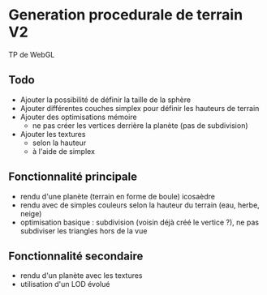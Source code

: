 # Generation procedurale de terrain V2
TP de WebGL

## Todo

- Ajouter la possibilité de définir la taille de la sphère
- Ajouter différentes couches simplex pour définir les hauteurs de terrain
- Ajouter des optimisations mémoire
  - ne pas créer les vertices derrière la planète (pas de subdivision)
- Ajouter les textures
  - selon la hauteur
  - à l'aide de simplex

## Fonctionnalité principale

- rendu d'une planète (terrain en forme de boule) icosaèdre
- rendu avec de simples couleurs selon la hauteur du terrain (eau, herbe, neige)
- optimisation basique : subdivision (voisin déjà créé le vertice ?), ne pas subdiviser les triangles hors de la vue

## Fonctionnalité secondaire

- rendu d'un planète avec les textures
- utilisation d'un LOD évolué
